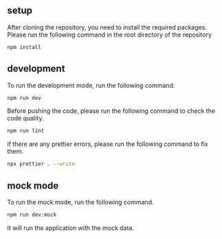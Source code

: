 ## setup

After cloning the repository, you need to install the required packages.
Please run the following command in the root directory of the repository

```bash
npm install
```

## development

To run the development mode, run the following command.

```bash
npm run dev
```

Before pushing the code, please run the following command to check the code quality.

```bash
npm run lint
```

if there are any prettier errors, please run the following command to fix them.

```bash
npx prettier . --write
```

## mock mode

To run the mock mode, run the following command.

```bash
npm run dev:mock
```

It will run the application with the mock data.
